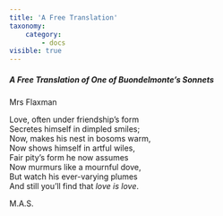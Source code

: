 ```yaml
---
title: 'A Free Translation'
taxonomy:
    category:
        - docs
visible: true
---
```


##### A Free Translation of One of Buondelmonte’s Sonnets

<div class="author">Mrs Flaxman</div>

Love, often under friendship’s form  
Secretes himself in dimpled smiles;  
Now, makes his nest in bosoms warm,  
Now shows himself in artful wiles,  
Fair pity’s form he now assumes  
Now murmurs like a mournful dove,  
But watch his ever-varying plumes  
And still you’ll find that *love is love*.

M.A.S.
